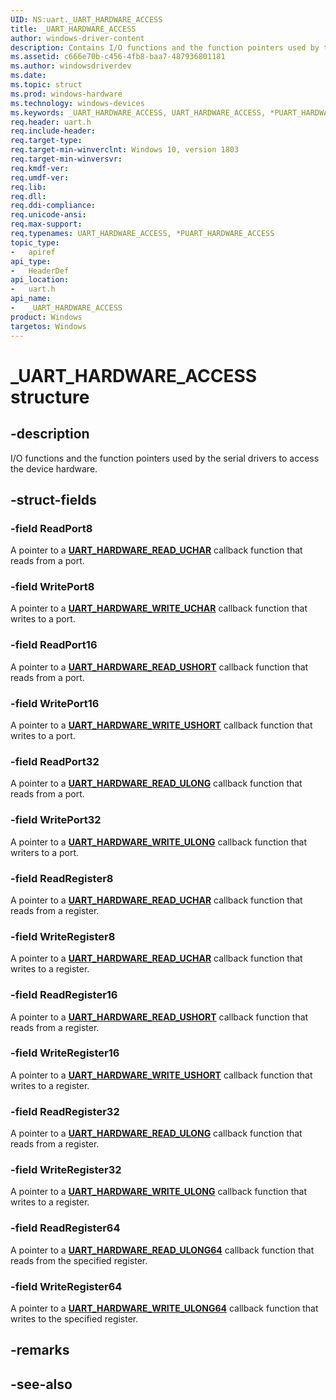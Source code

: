```yaml
---
UID: NS:uart._UART_HARDWARE_ACCESS
title: _UART_HARDWARE_ACCESS
author: windows-driver-content
description: Contains I/O functions and the function pointers used by the serial drivers to access the device hardware.
ms.assetid: c666e70b-c456-4fb8-baa7-487936801181
ms.author: windowsdriverdev
ms.date: 
ms.topic: struct
ms.prod: windows-hardware
ms.technology: windows-devices
ms.keywords: _UART_HARDWARE_ACCESS, UART_HARDWARE_ACCESS, *PUART_HARDWARE_ACCESS, 
req.header: uart.h
req.include-header:
req.target-type:
req.target-min-winverclnt: Windows 10, version 1803
req.target-min-winversvr:
req.kmdf-ver:
req.umdf-ver:
req.lib:
req.dll:
req.ddi-compliance:
req.unicode-ansi:
req.max-support:
req.typenames: UART_HARDWARE_ACCESS, *PUART_HARDWARE_ACCESS
topic_type: 
-	apiref
api_type: 
-	HeaderDef
api_location: 
-	uart.h
api_name: 
-	_UART_HARDWARE_ACCESS
product: Windows
targetos: Windows
---
```


# _UART_HARDWARE_ACCESS structure

## -description
I/O functions and the function pointers used by the serial drivers to access the device hardware.

## -struct-fields

### -field ReadPort8
A pointer to a [**UART_HARDWARE_READ_UCHAR**](nc-uart-uart_hardware_read_uchar.md) callback function that reads from a port.
 
### -field WritePort8
A pointer to a [**UART_HARDWARE_WRITE_UCHAR**](nc-uart-uart_hardware_write_uchar.md) callback function that writes to a port.
 
### -field ReadPort16
A pointer to a [**UART_HARDWARE_READ_USHORT**](nc-uart-uart_hardware_read_ushort.md) callback function that reads from a port.
 
### -field WritePort16
A pointer to a [**UART_HARDWARE_WRITE_USHORT**](nc-uart-uart_hardware_write_ushort.md) callback function that writes to a port.
 
### -field ReadPort32
A pointer to a [**UART_HARDWARE_READ_ULONG**](nc-uart-uart_hardware_read_ulong.md) callback function that reads from a port.
 
### -field WritePort32
A pointer to a [**UART_HARDWARE_WRITE_ULONG**](nc-uart-uart_hardware_write_ulong.md) callback function that writers to a port.
 
### -field ReadRegister8
A pointer to a [**UART_HARDWARE_READ_UCHAR**](nc-uart-uart_hardware_read_uchar.md) callback function that reads from a register.
 
### -field WriteRegister8
A pointer to a [**UART_HARDWARE_READ_UCHAR**](nc-uart-uart_hardware_read_uchar.md) callback function that writes to a register.
 
### -field ReadRegister16
A pointer to a [**UART_HARDWARE_READ_USHORT**](nc-uart-uart_hardware_read_ushort.md) callback function that reads from a register.
 
### -field WriteRegister16
A pointer to a [**UART_HARDWARE_WRITE_USHORT**](nc-uart-uart_hardware_write_ushort.md) callback function that writes to a register.
 
### -field ReadRegister32
A pointer to a [**UART_HARDWARE_READ_ULONG**](nc-uart-uart_hardware_read_ulong.md) callback function that reads from a register.
 
### -field WriteRegister32
A pointer to a [**UART_HARDWARE_WRITE_ULONG**](nc-uart-uart_hardware_write_ulong.md) callback function that writes to a register.
 
### -field ReadRegister64
A pointer to a [**UART_HARDWARE_READ_ULONG64**](nc-uart-uart_hardware_read_ulong64.md) callback function that reads from the specified register.
 
### -field WriteRegister64
A pointer to a [**UART_HARDWARE_WRITE_ULONG64**](nc-uart-uart_hardware_write_ulong64.md) callback function that writes to the specified register.


## -remarks

## -see-also